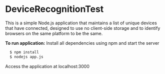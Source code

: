 # DeviceRecognitionTest

This is a simple Node.js application that maintains a list of unique devices that have connected, designed to use no client-side storage and to identify browsers on the same platform to be the same.

**To run application:** Install all dependencies using npm and start the server
``` bash
  $ npm install
  $ nodejs app.js
```
Access the application at localhost:3000
